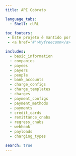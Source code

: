 ```yaml
---
title: API Cobrato

language_tabs:
  - Shell: cURL

toc_footers:
 - Este projeto é mantido por
 - <a href='#'>Myfreecomm</a>

includes:
  - basic_information
  - companies
  - payees
  - payers
  - people
  - bank_accounts
  - charge_configs
  - charge_templates
  - charges
  - payment_configs
  - payment_methods
  - payments
  - credit_cards
  - remittance_cnabs
  - regress_cnabs
  - webhook
  - payloads
  - charging_types

search: true
---
```

